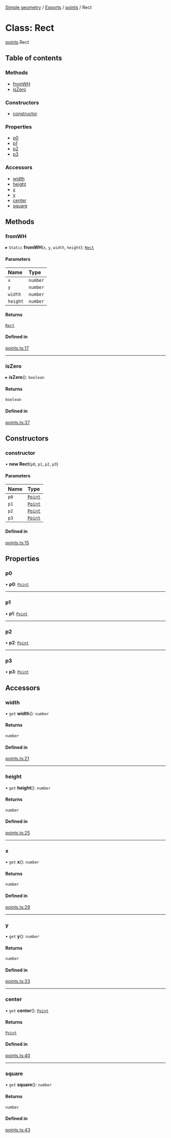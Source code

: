 [Simple geometry](../README.md) / [Exports](../modules.md) / [points](../modules/points.md) / Rect

# Class: Rect

[points](../modules/points.md).Rect

## Table of contents

### Methods

- [fromWH](points.Rect.md#fromwh)
- [isZero](points.Rect.md#iszero)

### Constructors

- [constructor](points.Rect.md#constructor)

### Properties

- [p0](points.Rect.md#p0)
- [p1](points.Rect.md#p1)
- [p2](points.Rect.md#p2)
- [p3](points.Rect.md#p3)

### Accessors

- [width](points.Rect.md#width)
- [height](points.Rect.md#height)
- [x](points.Rect.md#x)
- [y](points.Rect.md#y)
- [center](points.Rect.md#center)
- [square](points.Rect.md#square)

## Methods

### fromWH

▸ `Static` **fromWH**(`x`, `y`, `width`, `height`): [`Rect`](points.Rect.md)

#### Parameters

| Name | Type |
| :------ | :------ |
| `x` | `number` |
| `y` | `number` |
| `width` | `number` |
| `height` | `number` |

#### Returns

[`Rect`](points.Rect.md)

#### Defined in

[points.ts:17](https://github.com/RodionNikolaev/simple-geometry/blob/42813f0/src/points.ts#L17)

___

### isZero

▸ **isZero**(): `boolean`

#### Returns

`boolean`

#### Defined in

[points.ts:37](https://github.com/RodionNikolaev/simple-geometry/blob/42813f0/src/points.ts#L37)

## Constructors

### constructor

• **new Rect**(`p0`, `p1`, `p2`, `p3`)

#### Parameters

| Name | Type |
| :------ | :------ |
| `p0` | [`Point`](points.Point.md) |
| `p1` | [`Point`](points.Point.md) |
| `p2` | [`Point`](points.Point.md) |
| `p3` | [`Point`](points.Point.md) |

#### Defined in

[points.ts:15](https://github.com/RodionNikolaev/simple-geometry/blob/42813f0/src/points.ts#L15)

## Properties

### p0

• **p0**: [`Point`](points.Point.md)

___

### p1

• **p1**: [`Point`](points.Point.md)

___

### p2

• **p2**: [`Point`](points.Point.md)

___

### p3

• **p3**: [`Point`](points.Point.md)

## Accessors

### width

• `get` **width**(): `number`

#### Returns

`number`

#### Defined in

[points.ts:21](https://github.com/RodionNikolaev/simple-geometry/blob/42813f0/src/points.ts#L21)

___

### height

• `get` **height**(): `number`

#### Returns

`number`

#### Defined in

[points.ts:25](https://github.com/RodionNikolaev/simple-geometry/blob/42813f0/src/points.ts#L25)

___

### x

• `get` **x**(): `number`

#### Returns

`number`

#### Defined in

[points.ts:29](https://github.com/RodionNikolaev/simple-geometry/blob/42813f0/src/points.ts#L29)

___

### y

• `get` **y**(): `number`

#### Returns

`number`

#### Defined in

[points.ts:33](https://github.com/RodionNikolaev/simple-geometry/blob/42813f0/src/points.ts#L33)

___

### center

• `get` **center**(): [`Point`](points.Point.md)

#### Returns

[`Point`](points.Point.md)

#### Defined in

[points.ts:40](https://github.com/RodionNikolaev/simple-geometry/blob/42813f0/src/points.ts#L40)

___

### square

• `get` **square**(): `number`

#### Returns

`number`

#### Defined in

[points.ts:43](https://github.com/RodionNikolaev/simple-geometry/blob/42813f0/src/points.ts#L43)
